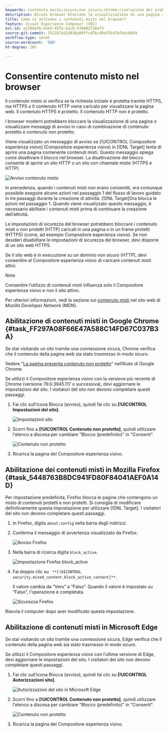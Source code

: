 ```yaml
---
keywords: contenuto misto;sicuro;non sicuro;chrome;risoluzione dei problemi;vec;compositore esperienza visivo;non sicuro;http;https;firefox;internet explorer
description: Alcuni browser bloccano la visualizzazione di una pagina se contiene un misto di contenuti protetti e non protetti. Scopri come abilitare i contenuti misti in Chrome, Firefox e Edge.
title: Come si attivano i contenuti misti nel browser?
feature: Visual Experience Composer (VEC)
exl-id: a2209af6-65e5-427e-b2cb-53b803728ef3
source-git-commit: 152257a52d836a88ffcd76cd9af5b3fbfbdc0839
workflow-type: tm+mt
source-wordcount: '588'
ht-degree: 26%

---
```


# Consentire contenuto misto nel browser

Il contenuto misto si verifica se la richiesta iniziale è protetta tramite HTTPS, ma HTTPS *e* Il contenuto HTTP viene caricato per visualizzare la pagina web. Il contenuto HTTPS è protetto. Il contenuto HTTP non è protetto.

I browser moderni potrebbero bloccare la visualizzazione di una pagina o visualizzare messaggi di avviso in caso di combinazione di contenuto protetto e contenuto non protetto.

Viene visualizzato un messaggio di avviso se [!UICONTROL Compositore esperienza visivo] (Compositore esperienza visivo) in [!DNL Target] tenta di aprire una pagina contenente contenuti misti. Questo messaggio spiega come disattivare il blocco nel browser. La disattivazione del blocco consente di aprire un sito HTTP o un sito con chiamate miste (HTTPS e HTTP).

![Avviso contenuto misto](/help/main/c-experiences/c-visual-experience-composer/r-troubleshoot-composer/assets/mixed_content_warning.png)

In precedenza, quando i contenuti misti non erano consentiti, era comunque possibile eseguire alcune azioni nel passaggio 1 del flusso di lavoro guidato in tre passaggi durante la creazione di attività. [!DNL Target]Ora blocca le azioni nel passaggio 1. Quando viene visualizzato questo messaggio, è necessario abilitare i contenuti misti prima di continuare la creazione dell’attività.

Le impostazioni di sicurezza del browser potrebbero bloccare i contenuto misti o non protetti (HTTP) caricati in una pagina o in un frame protetti (HTTPS) (come, ad esempio Compositore esperienza visivo). Se non desideri disabilitare le impostazioni di sicurezza del browser, devi disporre di un sito web HTTPS.

Se il sito web è in esecuzione su un dominio non sicuro (HTTP), devi consentire al Compositore esperienza visivo di caricare contenuti misti attivi.

>[!NOTE]
>
>Consentire l’utilizzo di contenuti misti influenza solo il Compositore esperienza visivo e non il sito attivo.

Per ulteriori informazioni, vedi la sezione sui [contenuto misti](https://developer.mozilla.org/en-US/docs/Web/Security/Mixed_content) nel sito web di *Mozilla Developer Network* (MDN).

## Abilitazione di contenuti misti in Google Chrome {#task_FF297A08F66E47A588C14FD67C037B3A}

Se stai visitando un sito tramite una connessione sicura, Chrome verifica che il contenuto della pagina web sia stato trasmesso in modo sicuro.

Vedere &quot;[La pagina presenta contenuto non protetto](https://support.google.com/chrome/answer/1342714?hl=en)&quot; nell’Aiuto di Google Chrome.

Se utilizzi il Compositore esperienza visivo con la versione più recente di Chrome (versione 79.0.3945.117 o successiva), devi aggiornare le impostazioni del sito. I visitatori del sito non devono completare questi passaggi.

1. Fai clic sull’icona Blocca (avviso), quindi fai clic su **[!UICONTROL Impostazioni del sito]**.

   ![Impostazioni sito](/help/main/c-experiences/c-visual-experience-composer/r-troubleshoot-composer/assets/site-settings.png)

1. Scorri fino a **[!UICONTROL Contenuto non protetto]**, quindi utilizzare l&#39;elenco a discesa per cambiare &quot;Blocco (predefinito)&quot; in &quot;Consenti&quot;.

   ![Contenuto non protetto](/help/main/c-experiences/c-visual-experience-composer/r-troubleshoot-composer/assets/insecure-content.png)

1. Ricarica la pagina del Compositore esperienza visivo.

## Abilitazione dei contenuti misti in Mozilla Firefox {#task_5448763B8DC941FD80F84041AEF0A14D}

Per impostazione predefinita, Firefox blocca le pagine che contengono un misto di contenuti protetti e non protetti. Si consiglia di modificare definitivamente questa impostazione per utilizzare [!DNL Target]. I visitatori del sito non devono completare questi passaggi.

1. In Firefox, digita `about:config` nella barra degli indirizzi.
1. Conferma il messaggio di avvertenza visualizzato da Firefox.

   ![Avviso Firefox](/help/main/c-experiences/c-visual-experience-composer/r-troubleshoot-composer/assets/firefox.png)

1. Nella barra di ricerca digita `block_active`.

   ![Impostazione Firefox block_active](/help/main/c-experiences/c-visual-experience-composer/r-troubleshoot-composer/assets/firefox3.png)

1. Fai doppio clic su ` **[!UICONTROL security.mixed_content.block_active_content]**`.

   Il valore cambia da “Vero” a “Falso”. Quando il valore è impostato su “Falso”, l&#39;operazione è completata.

   ![Sicurezza Firefox](/help/main/c-experiences/c-visual-experience-composer/r-troubleshoot-composer/assets/firefox2.png)

Riavvia il computer dopo aver modificato questa impostazione.

## Abilitazione di contenuti misti in Microsoft Edge

Se stai visitando un sito tramite una connessione sicura, Edge verifica che il contenuto della pagina web sia stato trasmesso in modo sicuro.

Se utilizzi il Compositore esperienza visivo con l’ultima versione di Edge, devi aggiornare le impostazioni del sito. I visitatori del sito non devono completare questi passaggi.

1. Fai clic sull’icona Blocca (avviso), quindi fai clic su **[!UICONTROL Autorizzazioni sito]**.

   ![Autorizzazioni del sito in Microsoft Edge](/help/main/c-experiences/c-visual-experience-composer/r-troubleshoot-composer/assets/ms-edge.png)

1. Scorri fino a **[!UICONTROL Contenuto non protetto]**, quindi utilizzare l&#39;elenco a discesa per cambiare &quot;Blocco (predefinito)&quot; in &quot;Consenti&quot;.

   ![Contenuto non protetto](/help/main/c-experiences/c-visual-experience-composer/r-troubleshoot-composer/assets/ms-edge-2.png)

1. Ricarica la pagina del Compositore esperienza visivo.
